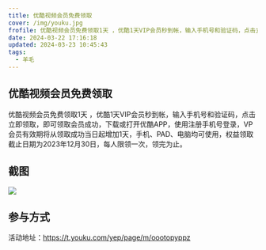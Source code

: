 ```yaml
---
title: 优酷视频会员免费领取
cover: /img/youku.jpg
frofile: 优酷视频会员免费领取1天 ，优酷1天VIP会员秒到帐，输入手机号和验证码，点击立即领取，即可领取会员成功，下载或打开优酷APP，使用注册手机号登录，VP会员有效期将从领取成功当日起增加1天，手机、PAD、电脑均可使用，权益领取截止日期为2023年12月30日，每人限领一次，领完为止。
date: 2024-03-22 17:16:18
updated: 2024-03-23 10:45:43
tags:
  - 羊毛
---
```


## 优酷视频会员免费领取

优酷视频会员免费领取1天 ，优酷1天VIP会员秒到帐，输入手机号和验证码，点击立即领取，即可领取会员成功，下载或打开优酷APP，使用注册手机号登录，VP会员有效期将从领取成功当日起增加1天，手机、PAD、电脑均可使用，权益领取截止日期为2023年12月30日，每人限领一次，领完为止。

## 截图

![](/img/youkuhylqdz.jpg)

## 参与方式

活动地址：https://t.youku.com/yep/page/m/oootopyppz
